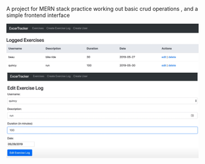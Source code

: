 A project for MERN stack practice
working out basic crud operations , and a simple frontend interface

<img align="" alt="GIF" src="https://github.com/i-doshechnikow/ex-tracker/blob/main/demonstrate/mernMainScreen.png" />
<img align="" alt="GIF" src="https://github.com/i-doshechnikow/ex-tracker/blob/main/demonstrate/mernEdit.png" />
